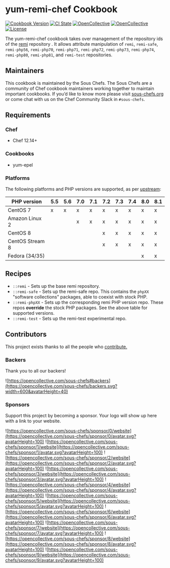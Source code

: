 # yum-remi-chef Cookbook

[![Cookbook Version](https://img.shields.io/cookbook/v/yum-remi-chef.svg)](https://supermarket.chef.io/cookbooks/yum-remi-chef)
[![CI State](https://github.com/sous-chefs/yum-remi-chef/workflows/ci/badge.svg)](https://github.com/sous-chefs/yum-remi-chef/actions?query=workflow%3Aci)
[![OpenCollective](https://opencollective.com/sous-chefs/backers/badge.svg)](#backers)
[![OpenCollective](https://opencollective.com/sous-chefs/sponsors/badge.svg)](#sponsors)
[![License](https://img.shields.io/badge/License-Apache%202.0-green.svg)](https://opensource.org/licenses/Apache-2.0)

The yum-remi-chef cookbook takes over management of the repository ids of the [remi](http://cdn.remirepo.net/) repository . It allows attribute manipulation of `remi`, `remi-safe`, `remi-php56`, `remi-php70`, `remi-php71`, `remi-php72`, `remi-php73`, `remi-php74`, `remi-php80`, `remi-php81`, and `remi-test` repositories.

## Maintainers

This cookbook is maintained by the Sous Chefs. The Sous Chefs are a community of Chef cookbook maintainers working together to maintain important cookbooks. If you’d like to know more please visit [sous-chefs.org](https://sous-chefs.org) or come chat with us on the Chef Community Slack in `#sous-chefs`.

## Requirements

### Chef

- Chef 12.14+

### Cookbooks

- yum-epel

### Platforms

The following platforms and PHP versions are supported, as per [upstream](https://rpms.remirepo.net):

| PHP version     | 5.5 | 5.6 | 7.0 | 7.1 | 7.2 | 7.3 | 7.4 | 8.0 | 8.1 |
| --------------- | --- | --- | --- | --- | --- | --- | --- | --- | --- |
| CentOS 7        | x   | x   | x   | x   | x   | x   | x   | x   | x   |
| Amazon Linux 2  |     |     | x   | x   | x   | x   | x   | x   | x   |
| CentOS 8        |     |     |     |     | x   | x   | x   | x   | x   |
| CentOS Stream 8 |     |     |     |     | x   | x   | x   | x   | x   |
| Fedora (34/35)  |     |     |     |     |     |     |     | x   | x   |

## Recipes

- `::remi` - Sets up the base remi repository.
- `::remi-safe` - Sets up the remi-safe repo. This contains the `phpXX` "software collections" packages, able to coexist with stock PHP.
- `::remi-phpXX` - Sets up the corresponding remi PHP version repo. These repos **override** the stock PHP packages. See the above table for supported versions.
- `::remi-test` - Sets up the remi-test experimental repo.

## Contributors

This project exists thanks to all the people who [contribute.](https://opencollective.com/sous-chefs/contributors.svg?width=890&button=false)

### Backers

Thank you to all our backers!

![https://opencollective.com/sous-chefs#backers](https://opencollective.com/sous-chefs/backers.svg?width=600&avatarHeight=40)

### Sponsors

Support this project by becoming a sponsor. Your logo will show up here with a link to your website.

![https://opencollective.com/sous-chefs/sponsor/0/website](https://opencollective.com/sous-chefs/sponsor/0/avatar.svg?avatarHeight=100)
![https://opencollective.com/sous-chefs/sponsor/1/website](https://opencollective.com/sous-chefs/sponsor/1/avatar.svg?avatarHeight=100)
![https://opencollective.com/sous-chefs/sponsor/2/website](https://opencollective.com/sous-chefs/sponsor/2/avatar.svg?avatarHeight=100)
![https://opencollective.com/sous-chefs/sponsor/3/website](https://opencollective.com/sous-chefs/sponsor/3/avatar.svg?avatarHeight=100)
![https://opencollective.com/sous-chefs/sponsor/4/website](https://opencollective.com/sous-chefs/sponsor/4/avatar.svg?avatarHeight=100)
![https://opencollective.com/sous-chefs/sponsor/5/website](https://opencollective.com/sous-chefs/sponsor/5/avatar.svg?avatarHeight=100)
![https://opencollective.com/sous-chefs/sponsor/6/website](https://opencollective.com/sous-chefs/sponsor/6/avatar.svg?avatarHeight=100)
![https://opencollective.com/sous-chefs/sponsor/7/website](https://opencollective.com/sous-chefs/sponsor/7/avatar.svg?avatarHeight=100)
![https://opencollective.com/sous-chefs/sponsor/8/website](https://opencollective.com/sous-chefs/sponsor/8/avatar.svg?avatarHeight=100)
![https://opencollective.com/sous-chefs/sponsor/9/website](https://opencollective.com/sous-chefs/sponsor/9/avatar.svg?avatarHeight=100)
